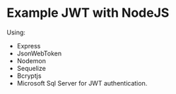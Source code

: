 # Example JWT with NodeJS

Using:

* Express
* JsonWebToken
* Nodemon
* Sequelize 
* Bcryptjs 
* Microsoft Sql Server for JWT authentication.

